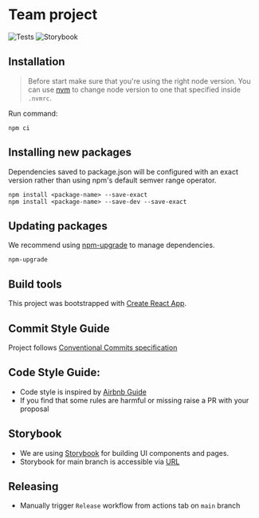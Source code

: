 # Team project

![Tests](https://github.com/cybergizer-hq/team-front/actions/workflows/code-quality.yml/badge.svg?branch=main)
![Storybook](https://github.com/cybergizer-hq/team-front/actions/workflows/storybook.yml/badge.svg?branch=main)

## Installation

> Before start make sure that you're using the right node version.
> You can use [nvm](https://github.com/nvm-sh/nvm) to change node version to one that specified inside `.nvmrc`.

Run command:

```shell
npm ci
```

## Installing new packages

Dependencies saved to package.json will be configured with an exact version rather than using npm's default semver range operator.

```shell
npm install <package-name> --save-exact
npm install <package-name> --save-dev --save-exact
```

## Updating packages

We recommend using [npm-upgrade](https://www.npmjs.com/package/npm-upgrade) to manage dependencies.

```shell
npm-upgrade
```

## Build tools

This project was bootstrapped with [Create React App](https://github.com/facebook/create-react-app).

## Commit Style Guide

Project follows [Conventional Commits specification](https://www.conventionalcommits.org/en/v1.0.0/)

## Code Style Guide:

- Code style is inspired by [Airbnb Guide](https://github.com/airbnb/javascript#airbnb-javascript-style-guide)
- If you find that some rules are harmful or missing raise a PR with your proposal

## Storybook

- We are using [Storybook](https://storybook.js.org/docs/react/writing-stories/introduction) for building UI components and pages.
- Storybook for main branch is accessible via [URL](https://staevs.ddns.net/)

## Releasing

- Manually trigger `Release` workflow from actions tab on `main` branch
